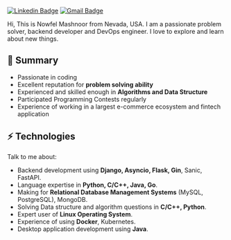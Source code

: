 [![Linkedin Badge](https://img.shields.io/badge/-mashnoor-blue?style=flat-square&logo=Linkedin&logoColor=white&link=https://www.linkedin.com/in/maashnoor/)](https://www.linkedin.com/in/mashnoor/)  [![Gmail Badge](https://img.shields.io/badge/-nowfel8%40gmail.com-red?style=flat-square&logo=Gmail&logoColor=white&link=mailto:nowfel8@gmail.com)](mailto:nowfel8@gmail.com)

<!-- ![short bio](me.png) -->

Hi, This is Nowfel Mashnoor from Nevada, USA. I am a passionate problem solver, backend developer and DevOps engineer. I love to explore and learn about new things.

## 👯 Summary

- Passionate in coding
- Excellent reputation for **problem solving ability**
- Experienced and skilled enough in **Algorithms and Data Structure**
- Participated Programming Contests regularly
- Experience of working in a largest e-commerce ecosystem and fintech application
<!-- - Portfolio 🎯 site: [Portfolio](https://amirulislam.zeet.app). -->

## ⚡ Technologies

Talk to me about:

- Backend development using **Django, Asyncio, Flask, Gin**, Sanic, FastAPI.
- Language expertise in **Python, C/C++, Java, Go**.
- Making for **Relational Database Management Systems** (MySQL, PostgreSQL), MongoDB.
- Solving Data structure and algorithm questions in **C/C++, Python**.
- Expert user of **Linux Operating System**.
- Experience of using **Docker**, Kubernetes.
- Desktop application development using **Java**.


